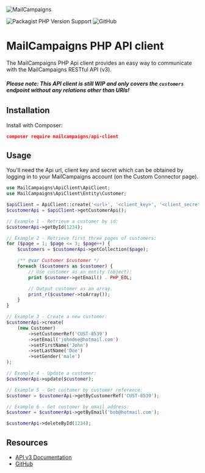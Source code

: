 ![MailCampaigns](https://www.mailcampaigns.nl/images/logo.svg)

![Packagist PHP Version Support](https://img.shields.io/packagist/php-v/mailcampaigns/api-client)
![GitHub](https://img.shields.io/github/license/mailcampaigns/php-api-client)

MailCampaigns PHP API client
============================

The MailCampaigns PHP Api client provides an easy way to communicate with the MailCampaigns RESTful API (v3).

###### **Please note: This API client is still WIP and only covers the `customers` endpoint without any relations other than URIs!**

Installation
------------
Install with Composer:

```json
composer require mailcampaigns/api-client
```

Usage
-----
You'll need the Api url, client key and secret which can be obtained by logging in to your MailCampaigns account (on the Custom Connector page).

```PHP
use MailCampaigns\ApiClient\ApiClient;
use MailCampaigns\ApiClient\Entity\Customer;

$apiClient = ApiClient::create('<url>', '<client_key>', '<client_secret>');
$customerApi = $apiClient->getCustomerApi();

// Example 1 - Retrieve a customer by id:
$customerApi->getById(1234);

// Example 2 - Retrieve first three pages of customers:
for ($page = 1; $page <= 3; $page++) {
    $customers = $customerApi->getCollection($page);

    /** @var Customer $customer */
    foreach ($customers as $customer) {
        // Use customer as an entity (object):
        print $customer->getEmail() . PHP_EOL;

        // Output customer as an array.
        print_r($customer->toArray());
    }
}

// Example 3 - Create a new customer:
$customerApi->create(
    (new Customer)
        ->setCustomerRef('CUST-8539')
        ->setEmail('johndoe@hotmail.com')
        ->setFirstName('John')
        ->setLastName('Doe')
        ->setGender('male')
);

// Example 4 - Update a customer:
$customerApi->update($customer);

// Example 5 - Get customer by customer reference:
$customer = $customerApi->getByCustomerRef('CUST-8539');

// Example 6 - Get customer by email address:
$customer = $customerApi->getByEmail('bob@hotmail.com');

$customerApi->deleteById(1234);
```

Resources
---------
 * [API v3 Documentation](https://docs.mailcampaigns.io)
 * [GitHub](https://github.com/mailcampaigns/php-api-client)
